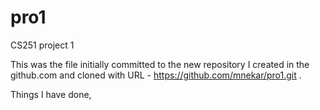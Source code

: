 pro1
====

CS251 project 1

This was the file initially committed to the new repository I created in the 
github.com and cloned with URL - https://github.com/mnekar/pro1.git .

Things I have done,

